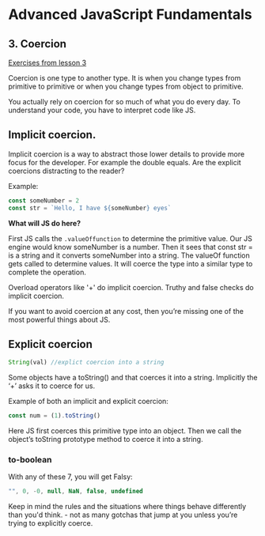 # Advanced JavaScript Fundamentals

## 3. Coercion

[Exercises from lesson 3](https://github.com/twclark0/advanced-javascript-fundamentals/tree/master/lesson-3)

 Coercion is one type to another type. It is when you change types from primitive to primitive or when you change types from object to primitive.

You actually rely on coercion for so much of what you do every day. To understand your code, you have to interpret code like JS.

## Implicit coercion.

Implicit coercion is a way to abstract those lower details to provide more focus for the developer. For example the double equals. Are the explicit coercions distracting to the reader? 

Example: 

```javascript
const someNumber = 2
const str = `Hello, I have ${someNumber} eyes`
```

**What will JS do here?**

First JS calls the ```.valueOffunction``` to determine the primitive value. Our JS engine would know someNumber is a number. Then it sees that const str = is a string and it converts someNumber into a string. The valueOf function gets called to determine values. It will coerce the type into a similar type to complete the operation.

Overload operators like '+' do implicit coercion.
Truthy and false checks do implicit coercion.

If you want to avoid coercion at any cost, then you’re missing one of the most powerful things about JS. 

## Explicit coercion

```Javascript
String(val) //explict coercion into a string
```

Some objects have a toString() and that coerces it into a string. Implicitly the ‘+’ asks it to coerce for us.

Example of both an implicit and explicit coercion:
```javascript
const num = (1).toString()
```

Here JS first coerces this primitive type into an object. Then we call the object’s toString prototype method to coerce it into a string. 


### to-boolean
With any of these 7, you will get Falsy:

```javascript
"", 0, -0, null, NaN, false, undefined
```

Keep in mind the rules and the situations where things behave differently than you'd think. - not as many gotchas that jump at you unless you’re trying to explicitly coerce.





